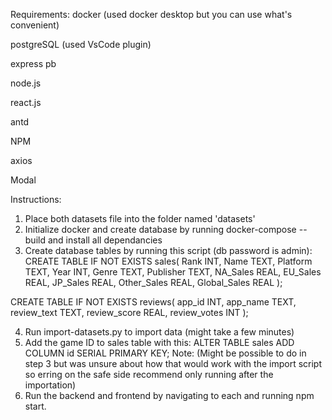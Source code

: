 Requirements:
docker (used docker desktop but you can use what's convenient)

postgreSQL (used VsCode plugin)

express pb

node.js

react.js

antd

NPM 

axios

Modal

Instructions:
1. Place both datasets file into the folder named 'datasets'
2. Initialize docker and create database by running docker-compose --build and install all dependancies
3. Create database tables by running this script (db password is admin):
 CREATE TABLE IF NOT EXISTS sales(
    Rank INT,
    Name TEXT,
    Platform TEXT,
    Year INT,
    Genre TEXT,
    Publisher TEXT,
    NA_Sales REAL,
    EU_Sales REAL,
    JP_Sales REAL,
    Other_Sales REAL,
    Global_Sales REAL
);

CREATE TABLE IF NOT EXISTS reviews(
    app_id INT,
    app_name TEXT,
    review_text TEXT,
    review_score REAL,
    review_votes INT
);

4. Run import-datasets.py to import data (might take a few minutes)
5. Add the game ID to sales table with this:
ALTER TABLE sales ADD COLUMN id SERIAL PRIMARY KEY;
Note: (Might be possible to do in step 3 but was unsure about how that would work with the import script so erring on the safe side recommend only running after the importation)
6. Run the backend and frontend by navigating to each and running npm start.

